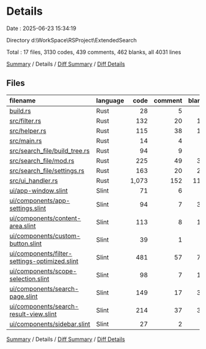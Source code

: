 # Details

Date : 2025-06-23 15:34:19

Directory d:\\WorkSpace\\RSProject\\ExtendedSearch

Total : 17 files,  3130 codes, 439 comments, 462 blanks, all 4031 lines

[Summary](results.md) / Details / [Diff Summary](diff.md) / [Diff Details](diff-details.md)

## Files
| filename | language | code | comment | blank | total |
| :--- | :--- | ---: | ---: | ---: | ---: |
| [build.rs](/build.rs) | Rust | 28 | 5 | 6 | 39 |
| [src/filter.rs](/src/filter.rs) | Rust | 132 | 20 | 15 | 167 |
| [src/helper.rs](/src/helper.rs) | Rust | 115 | 38 | 19 | 172 |
| [src/main.rs](/src/main.rs) | Rust | 14 | 4 | 8 | 26 |
| [src/search\_file/build\_tree.rs](/src/search_file/build_tree.rs) | Rust | 94 | 9 | 7 | 110 |
| [src/search\_file/mod.rs](/src/search_file/mod.rs) | Rust | 225 | 49 | 35 | 309 |
| [src/search\_file/settings.rs](/src/search_file/settings.rs) | Rust | 163 | 20 | 24 | 207 |
| [src/ui\_handler.rs](/src/ui_handler.rs) | Rust | 1,073 | 152 | 114 | 1,339 |
| [ui/app-window.slint](/ui/app-window.slint) | Slint | 71 | 6 | 9 | 86 |
| [ui/components/app-settings.slint](/ui/components/app-settings.slint) | Slint | 94 | 7 | 31 | 132 |
| [ui/components/content-area.slint](/ui/components/content-area.slint) | Slint | 113 | 8 | 16 | 137 |
| [ui/components/custom-button.slint](/ui/components/custom-button.slint) | Slint | 39 | 1 | 6 | 46 |
| [ui/components/filter-settings-optimized.slint](/ui/components/filter-settings-optimized.slint) | Slint | 481 | 57 | 77 | 615 |
| [ui/components/scope-selection.slint](/ui/components/scope-selection.slint) | Slint | 98 | 7 | 18 | 123 |
| [ui/components/search-page.slint](/ui/components/search-page.slint) | Slint | 149 | 17 | 31 | 197 |
| [ui/components/search-result-view.slint](/ui/components/search-result-view.slint) | Slint | 214 | 37 | 38 | 289 |
| [ui/components/sidebar.slint](/ui/components/sidebar.slint) | Slint | 27 | 2 | 8 | 37 |

[Summary](results.md) / Details / [Diff Summary](diff.md) / [Diff Details](diff-details.md)